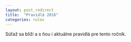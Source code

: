 ```yaml
---
layout: post_redirect
title:  "Pravidlá 2016"
categories: rules
---
```

Súťaž sa blíži a s ňou i aktuálne pravidlá pre tento ročník.

